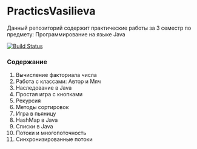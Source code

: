 # PracticsVasilieva 
Данный репозиторий содержит практические работы за 3 семестр по предмету: Программирование на языке Java

[![Build Status](https://travis-ci.org/joemccann/dillinger.svg?branch=master)](https://travis-ci.org/joemccann/dillinger)

### Содержание 
1. Вычисление факториала числа
2. Работа с классами: Автор и Мяч
3. Наследование в Java
4. Простая игра с кнопками
5. Рекурсия
6. Методы сортировок
7. Игра в пьяницу
8. HashMap в Java
9. Списки в Java
10. Потоки и многопоточность
11. Синхронизированные потоки
